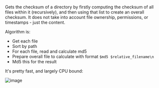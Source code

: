 Gets the checksum of a directory by firstly computing the checksum of all files within it (recursively), and then using that list to create an overall checksum. It does not take into account file ownership, permissions, or timestamps - just the content.

Algorithm is:

* Get each file
* Sort by path
* For each file, read and calculate md5
* Prepare overall file to calculate with format `$md5 $relative_filename\n`
* Md5 this for the result

It's pretty fast, and largely CPU bound:

![image](https://user-images.githubusercontent.com/167061/54297382-2251c400-458d-11e9-81c6-17c1df7a074f.png)
